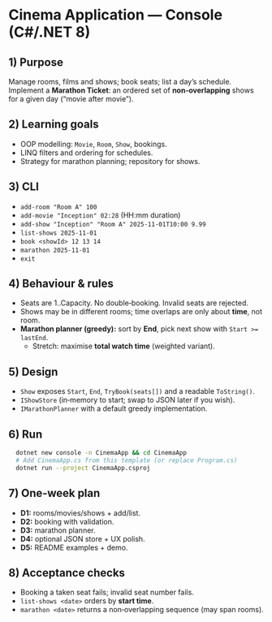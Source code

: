 # Cinema Application — Console (C#/.NET 8)

## 1) Purpose
Manage rooms, films and shows; book seats; list a day’s schedule. Implement a **Marathon Ticket**: an ordered set of **non‑overlapping** shows for a given day (“movie after movie”).

## 2) Learning goals
- OOP modelling: `Movie`, `Room`, `Show`, bookings.
- LINQ filters and ordering for schedules.
- Strategy for marathon planning; repository for shows.

## 3) CLI
- `add-room "Room A" 100`
- `add-movie "Inception" 02:28` (HH:mm duration)
- `add-show "Inception" "Room A" 2025-11-01T10:00 9.99`
- `list-shows 2025-11-01`
- `book <showId> 12 13 14`
- `marathon 2025-11-01`
- `exit`

## 4) Behaviour & rules
- Seats are 1..Capacity. No double‑booking. Invalid seats are rejected.
- Shows may be in different rooms; time overlaps are only about **time**, not room.
- **Marathon planner (greedy):** sort by **End**, pick next show with `Start >= lastEnd`.
  - Stretch: maximise **total watch time** (weighted variant).

## 5) Design
- `Show` exposes `Start`, `End`, `TryBook(seats[])` and a readable `ToString()`.
- `IShowStore` (in‑memory to start; swap to JSON later if you wish).
- `IMarathonPlanner` with a default greedy implementation.

## 6) Run
```bash
  dotnet new console -n CinemaApp && cd CinemaApp
  # Add CinemaApp.cs from this template (or replace Program.cs)
  dotnet run --project CinemaApp.csproj
```

## 7) One‑week plan
- **D1:** rooms/movies/shows + add/list.
- **D2:** booking with validation.
- **D3:** marathon planner.
- **D4:** optional JSON store + UX polish.
- **D5:** README examples + demo.

## 8) Acceptance checks
- Booking a taken seat fails; invalid seat number fails.
- `list-shows <date>` orders by **start time**.
- `marathon <date>` returns a non‑overlapping sequence (may span rooms).
